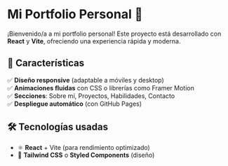 # Mi Portfolio Personal 🚀  

¡Bienvenido/a a mi portfolio personal! Este proyecto está desarrollado con **React** y **Vite**, ofreciendo una experiencia rápida y moderna.  

## 📌 Características  
✅ **Diseño responsive** (adaptable a móviles y desktop)  
✅ **Animaciones fluidas** con CSS o librerías como Framer Motion  
✅ **Secciones**: Sobre mí, Proyectos, Habilidades, Contacto  
✅ **Despliegue automático** (con GitHub Pages)

## 🛠️ Tecnologías usadas  
- ⚛️ **React** + Vite (para rendimiento optimizado)  
- 🎨 **Tailwind CSS** o **Styled Components** (diseño)  
